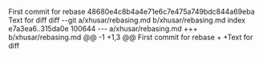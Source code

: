 First commit for rebase
48680e4c8b4a4e71e6c7e475a749bdc844a69eba
Text for diff
diff --git a/xhusar/rebasing.md b/xhusar/rebasing.md
index e7a3ea6..315da0e 100644
--- a/xhusar/rebasing.md
+++ b/xhusar/rebasing.md
@@ -1 +1,3 @@
 First commit for rebase
+
+Text for diff

